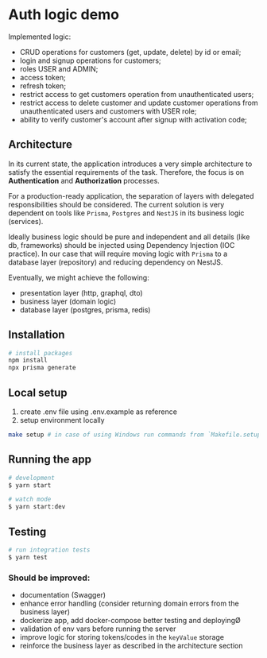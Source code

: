 # Auth logic demo

Implemented logic:

- CRUD operations for customers (get, update, delete) by id or email;
- login and signup operations for customers;
- roles USER and ADMIN;
- access token;
- refresh token;
- restrict access to get customers operation from unauthenticated users;
- restrict access to delete customer and update customer operations from unauthenticated users and customers with USER role;
- ability to verify customer's account after signup with activation code;

## Architecture

In its current state, the application introduces a very simple architecture to satisfy the essential requirements of the task. Therefore, the focus is on **Authentication** and **Authorization** processes.

For a production-ready application, the separation of layers with delegated responsibilities should be considered. The current solution is very dependent on tools like `Prisma`, `Postgres` and `NestJS` in its business logic (services).

Ideally business logic should be pure and independent and all details (like db, frameworks) should be injected using Dependency Injection (IOC practice). In our case that will require moving logic with `Prisma` to a database layer (repository) and reducing dependency on NestJS.

Eventually, we might achieve the following:

- presentation layer (http, graphql, dto)
- business layer (domain logic)
- database layer (postgres, prisma, redis)

## Installation

```bash
# install packages
npm install
npx prisma generate
```

## Local setup

1. create .env file using .env.example as reference
2. setup environment locally

```bash
make setup # in case of using Windows run commands from `Makefile.setup` one by one
```

## Running the app

```bash
# development
$ yarn start

# watch mode
$ yarn start:dev
```

## Testing

```bash
# run integration tests
$ yarn test
```

### Should be improved:

- documentation (Swagger)
- enhance error handling (consider returning domain errors from the business layer)
- dockerize app, add docker-compose better testing and deployingØ
- validation of env vars before running the server
- improve logic for storing tokens/codes in the `keyValue` storage
- reinforce the business layer as described in the architecture section
